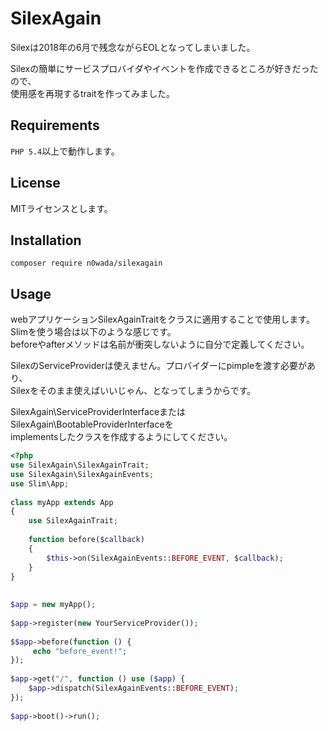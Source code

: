# SilexAgain
Silexは2018年の6月で残念ながらEOLとなってしまいました。
    
Silexの簡単にサービスプロバイダやイベントを作成できるところが好きだったので、  
使用感を再現するtraitを作ってみました。

## Requirements
`PHP 5.4`以上で動作します。  

## License
MITライセンスとします。

## Installation
```
composer require n0wada/silexagain
```

## Usage
webアプリケーションSilexAgainTraitをクラスに適用することで使用します。
Slimを使う場合は以下のような感じです。   
beforeやafterメソッドは名前が衝突しないように自分で定義してください。
  
SilexのServiceProviderは使えません。プロバイダーにpimpleを渡す必要があり、  
Silexをそのまま使えばいいじゃん、となってしまうからです。
    
SilexAgain\ServiceProviderInterfaceまたはSilexAgain\BootableProviderInterfaceを  
implementsしたクラスを作成するようにしてください。

```php
<?php
use SilexAgain\SilexAgainTrait;
use SilexAgain\SilexAgainEvents;
use Slim\App;
  
class myApp extends App
{
    use SilexAgainTrait;
    
    function before($callback)
    {
        $this->on(SilexAgainEvents::BEFORE_EVENT, $callback);
    }
}
 
 
$app = new myApp();
    
$app->register(new YourServiceProvider());
    
$$app->before(function () {
     echo "before_event!";
});
    
$app->get("/", function () use ($app) {
    $app->dispatch(SilexAgainEvents::BEFORE_EVENT);
});
    
$app->boot()->run();
```


  
        
        
        


